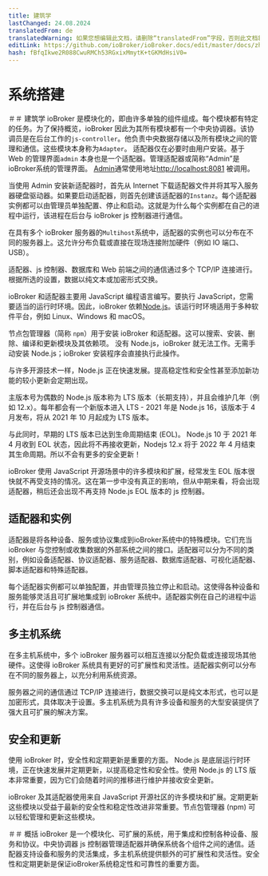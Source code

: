 ```yaml
---
title: 建筑学
lastChanged: 24.08.2024
translatedFrom: de
translatedWarning: 如果您想编辑此文档，请删除“translatedFrom”字段，否则此文档将再次自动翻译
editLink: https://github.com/ioBroker/ioBroker.docs/edit/master/docs/zh-cn/basics/architecture.md
hash: fBfqIkwe2R088CwuRMCh53RGxixMmytK+tGKMdHsiV0=
---
```

# 系统搭建
＃＃ 建筑学
ioBroker 是模块化的，即由许多单独的组件组成。每个模块都有特定的任务。为了保持概览，ioBroker 因此为其所有模块都有一个中央协调器。该协调员是在后台工作的`js-controller`。他负责中央数据存储以及所有模块之间的管理和通信。这些模块本身称为`Adapter`。
适配器仅在必要时由用户安装。基于 Web 的管理界面`admin` 本身也是一个适配器。管理适配器或简称“Admin”是ioBroker系统的管理界面。 [Admin](https://www.iobroker.net/#de/documentation/admin/README.md)通常使用地址[http://localhost:8081](http://localhost:8081) 被调用。

当使用 Admin 安装新适配器时，首先从 Internet 下载适配器文件并将其写入服务器硬盘驱动器。如果要启动适配器，则首先创建该适配器的`Instanz`。每个适配器实例都可以由管理员单独配置、停止和启动。这就是为什么每个实例都在自己的进程中运行，该进程在后台与 ioBroker js 控制器进行通信。

在具有多个 ioBroker 服务器的`Multihost`系统中，适配器的实例也可以分布在不同的服务器上。这允许分布负载或直接在现场连接附加硬件（例如 IO 端口、USB）。

适配器、js 控制器、数据库和 Web 前端之间的通信通过多个 TCP/IP 连接进行。根据所选的设置，数据以纯文本或加密形式交换。

ioBroker 和适配器主要用 JavaScript 编程语言编写。要执行 JavaScript，您需要适当的运行时环境。因此，ioBroker 依赖[Node.js](https://github.com/nodesource/distributions#installation-instructions)。该运行时环境适用于多种软件平台，例如 Linux、Windows 和 macOS。

节点包管理器（简称 `npm`）用于安装 ioBroker 和适配器。这可以搜索、安装、删除、编译和更新模块及其依赖项。
没有 Node.js，ioBroker 就无法工作。无需手动安装 Node.js；ioBroker 安装程序会直接执行此操作。

与许多开源技术一样，Node.js 正在快速发展。提高稳定性和安全性甚至添加新功能的较小更新会定期出现。

主版本号为偶数的 Node.js 版本称为 LTS 版本（长期支持），并且会维护几年（例如 12.x）。每年都会有一个新版本进入 LTS - 2021 年是 Node.js 16，该版本于 4 月发布，将从 2021 年 10 月起成为 LTS 版本。

与此同时，早期的 LTS 版本已达到生命周期结束 (EOL)。 Node.js 10 于 2021 年 4 月收到 EOL 状态，因此将不再接收更新，Nodejs 12.x 将于 2022 年 4 月结束其生命周期。所以不会有更多的安全更新！

ioBroker 使用 JavaScript 开源场景中的许多模块和扩展，经常发生 EOL 版本很快就不再受支持的情况。这在第一步中没有真正的影响，但从中期来看，将会出现适配器，稍后还会出现不再支持 Node.js EOL 版本的 js 控制器。

## 适配器和实例
适配器是将各种设备、服务或协议集成到ioBroker系统中的特殊模块。它们充当 ioBroker 与您控制或收集数据的外部系统之间的接口。适配器可以分为不同的类别，例如设备适配器、协议适配器、服务适配器、数据库适配器、可视化适配器、脚本适配器和特殊适配器。

每个适配器实例都可以单独配置，并由管理员独立停止和启动。这使得各种设备和服务能够灵活且可扩展地集成到 ioBroker 系统中。适配器实例在自己的进程中运行，并在后台与 js 控制器通信。

## 多主机系统
在多主机系统中，多个 ioBroker 服务器可以相互连接以分配负载或连接现场其他硬件。这使得 ioBroker 系统具有更好的可扩展性和灵活性。适配器实例可以分布在不同的服务器上，以充分利用系统资源。

服务器之间的通信通过 TCP/IP 连接进行，数据交换可以是纯文本形式，也可以是加密形式，具体取决于设置。多主机系统为具有许多设备和服务的大型安装提供了强大且可扩展的解决方案。

## 安全和更新
使用 ioBroker 时，安全性和定期更新是重要的方面。 Node.js 是底层运行时环境，正在快速发展并定期更新，以提高稳定性和安全性。使用 Node.js 的 LTS 版本非常重要，因为它们会随着时间的推移进行维护并接收安全更新。

ioBroker 及其适配器使用来自 JavaScript 开源社区的许多模块和扩展。定期更新这些模块以受益于最新的安全性和稳定性改进非常重要。节点包管理器 (npm) 可以轻松管理和更新这些模块。

＃＃ 概括
ioBroker 是一个模块化、可扩展的系统，用于集成和控制各种设备、服务和协议。中央协调器 js 控制器管理适配器并确保系统各个组件之间的通信。适配器支持设备和服务的灵活集成，多主机系统提供额外的可扩展性和灵活性。安全性和定期更新是保证ioBroker系统稳定性和可靠性的重要方面。